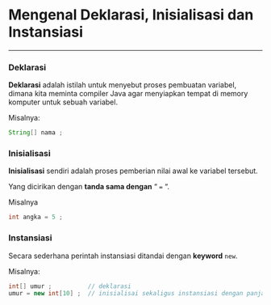 # Mengenal Deklarasi, Inisialisasi dan Instansiasi

---

### Deklarasi

**Deklarasi** adalah istilah untuk menyebut proses pembuatan variabel, dimana kita meminta compiler Java agar menyiapkan tempat di memory komputer untuk sebuah variabel.

Misalnya:

```java
String[] nama ;
```

### Inisialisasi

**Inisialisasi** sendiri adalah proses pemberian nilai awal ke variabel tersebut.

Yang dicirikan dengan **tanda sama dengan** “ `=` “.

Misalnya

```java
int angka = 5 ;
```

### Instansiasi

Secara sederhana perintah instansiasi ditandai dengan **keyword** `new`.

Misalnya:

```java
int[] umur ;          // deklarasi
umur = new int[10] ;  // inisialisai sekaligus instansiasi dengan panjang array 10 karakter
```

